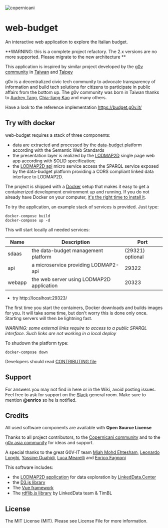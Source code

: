 ![copernicani](https://copernicani.it/wp-content/uploads/cropped-logo_orizzontale_trasparente-1-e1525161268864.png)

# web-budget

An interactive web application to explore the Italian budget.

**WARNING: this is a complete project refactory. The 2.x versions are no more supported. Please migrate to the new architecture **

This application is inspired by similar project developed by the [g0v community](http://gov.asia/) in [Taiwan](https://github.com/g0v/twbudget) and [Taipey](https://github.com/tony1223/tw-budget-platform)

g0v is a decentralized civic tech community to advocate transparency of information and build tech solutions
for citizens to participate in public affairs from the bottom up. The g0v community was born in Taiwan thanks to [Audrey Tang](https://de.wikipedia.org/wiki/Audrey_Tang), [Chia-liang Kao](https://github.com/clkao) and many others.


Have a look to the reference implementation  https://budget.g0v.it/


## Try with docker

web-budget requires a stack of three components:

- data are extracted and processed by the [data-budget](https://github.com/g0v-it/data-budget) platform according with the Semantic Web Standards
- the presentation layer is realized by the [LODMAP2D](https://github.com/linkeddatacenter/LODMAP2D) single page web app according with SOLID specification;
- the [LODMAP2D api](https://github.com/linkeddatacenter/LODMAP2D) micro service access the SPARQL service exposed by the data-budget platform
providing a CORS compliant linked data interface to LODMAP2D. 

The project is shipped with a [Docker](https://docker.com) setup that makes it easy 
to get a containerized development environment up and running. 
If you do not already have Docker on your computer, 
[it's the right time to install it](https://docs.docker.com/install/).


To try the application, an example stack of services is provided. Just type: 

```
docker-compose build
docker-compose up -d
```

This will start locally all needed services:

| Name        | Description                                                   | Port 
| ----------- | ------------------------------------------------------------- | ------- 
| sdaas       | the data-budget management platform                           | (29321) optional    
| api         | a microservice providing LODMAP2-api                          | 29322 
| webapp      | the web server using LODMAP2D application                     | 20323

- try http://localhost:29323/

The first time you start the containers, Docker downloads and builds images for you. It will take some time, but don't worry
this is done only once. Starting servers will then be lightning fast.

*WARNING: some external links require to access to a public SPARQL interface. Such links are not working in a 
local deploy*

To shudown the platform type: 

```
docker-compose down
```

Developers should read [CONTRIBUTING file](CONTRIBUTING.md)


## Support

For answers you may not find in here or in the Wiki, avoid posting issues. Feel free to ask for support on the [Slack](https://linkeddatacenter.slack.com/) general room. Make sure to mention **@enrico** so he is notified.

## Credits

All used software components are available with **Open Source License**

Thanks to all project contributors, to the [Copernicani community](https://copernicani.it/) and to the [g0v asia community](http://g0v.asia) for ideas and support.

A special thanks to the great G0V-IT team [Miah Mohd Ehtesham](https://github.com/miahmohd), [Leonardo Longhi](https://github.com/LeonardoLonghi),
[Yassine Ouahidi](https://github.com/YassineOuahidi), [Luca Mearelli](https://github.com/luca) and [Enrico Fagnoni](https://github.com/ecow)

This software includes:

- the [LODMAP2D application](https://github.com/linkeddatacenter/LODMAP2D) for data exploration by [LinkedData.Center](http://LinkedData.Center/)
- the [D3.js library](https://d3js.org/)
- The [Vue framework](https://vuejs.org)
- The [rdflib.js library](https://github.com/linkeddata/rdflib.js) by LinkedData team & TimBL


## License

The MIT License (MIT). Please see License File for more information.
